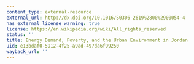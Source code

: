 ```yaml
---
content_type: external-resource
external_url: http://dx.doi.org/10.1016/S0306-2619%2800%2900054-4
has_external_license_warning: true
license: https://en.wikipedia.org/wiki/All_rights_reserved
status: ''
title: Energy Demand, Poverty, and the Urban Environment in Jordan
uid: e13bdaf0-5912-4f25-a9ad-497da6f99250
wayback_url: ''
---
```

